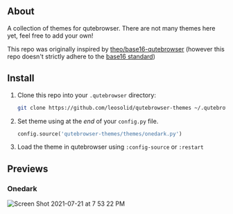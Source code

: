 ## About
A collection of themes for qutebrowser. There are not many themes here yet, feel free to add your own!

This repo was originally inspired by [theo/base16-qutebrowser](https://github.com/theova/base16-qutebrowser) (however this repo doesn't strictly adhere to the [base16 standard](https://github.com/chriskempson/base16/blob/master/styling.md))

## Install

1. Clone this repo into your `.qutebrowser` directory:

   ```zsh
   git clone https://github.com/leosolid/qutebrowser-themes ~/.qutebrowser
   ```
   
2. Set theme using at the _end_ of your `config.py` file.
   
   ```python
   config.source('qutebrowser-themes/themes/onedark.py')
   ```
3. Load the theme in qutebrowser using `:config-source` or `:restart`

## Previews

### Onedark

![Screen Shot 2021-07-21 at 7 53 22 PM](https://user-images.githubusercontent.com/13348080/126584037-8a64e2f2-7edc-4f54-b736-911a0bcdc848.png)
